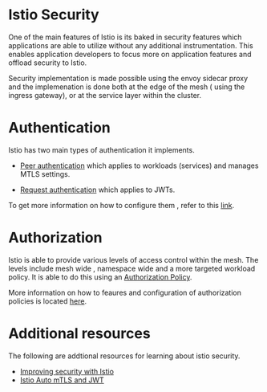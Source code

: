# Istio Security 

One of the main features of Istio is its baked in security features which applications are able to utilize without any additional instrumentation. This enables application developers to focus more on application features and offload security to Istio.  

Security implementation is made possible using the envoy sidecar proxy and the implemenation is done both at the edge of the mesh ( using the ingress gateway), or at the service layer within the cluster. 

# Authentication 

Istio has two main types of authentication it implements. 
* [Peer authentication](https://istio.io/latest/docs/concepts/security/#peer-authentication) which applies to workloads (services)  and manages MTLS settings.
  

* [Request authentication](https://istio.io/latest/docs/concepts/security/#request-authentication) which applies to JWTs. 

To get more information on how to configure them , refer to this [link](https://istio.io/latest/docs/tasks/security/authentication/authn-policy/).

# Authorization 
 Istio is able to provide various levels of access control within the mesh. The levels include mesh wide , namespace wide and a more targeted workload policy. It is able to do this using an [Authorization Policy](https://istio.io/latest/docs/reference/config/security/authorization-policy/). 

 More information on how to feaures and configuration of authorization policies is located [here](https://istio.io/latest/docs/tasks/security/authorization/). 


 # Additional resources
 The following are addtional resources for learning about istio security. 

 * [Improving security with Istio](https://www.youtube.com/watch?v=E0h1rS2D86k)
 * [Istio Auto mTLS and JWT](https://www.youtube.com/watch?v=7_O58efytvM&t=422s)